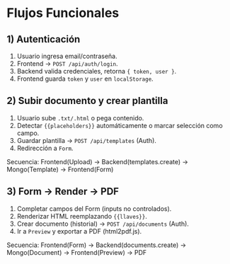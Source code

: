# Flujos Funcionales

## 1) Autenticación
1. Usuario ingresa email/contraseña.
2. Frontend → `POST /api/auth/login`.
3. Backend valida credenciales, retorna `{ token, user }`.
4. Frontend guarda `token` y `user` en `localStorage`.

## 2) Subir documento y crear plantilla
1. Usuario sube `.txt/.html` o pega contenido.
2. Detectar `{{placeholders}}` automáticamente o marcar selección como campo.
3. Guardar plantilla → `POST /api/templates` (Auth).
4. Redirección a `Form`.

Secuencia:
Frontend(Upload) → Backend(templates.create) → Mongo(Template) → Frontend(Form)

## 3) Form → Render → PDF
1. Completar campos del Form (inputs no controlados).
2. Renderizar HTML reemplazando `{{llaves}}`.
3. Crear documento (historial) → `POST /api/documents` (Auth).
4. Ir a `Preview` y exportar a PDF (html2pdf.js).

Secuencia:
Frontend(Form) → Backend(documents.create) → Mongo(Document) → Frontend(Preview) → PDF
